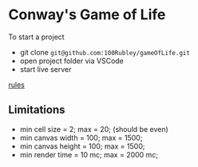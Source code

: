 # Conway's Game of Life

To start a project

- git clone `git@github.com:100Rubley/gameOfLife.git`
- open project folder via VSCode
- start live server

[rules](https://w.wiki/84xj)

## Limitations 

- min cell size = 2; max = 20; (should be even)
- min canvas width = 100; max = 1500;
- min canvas height = 100; max = 1500;
- min render time = 10 mc; max = 2000 mc;

